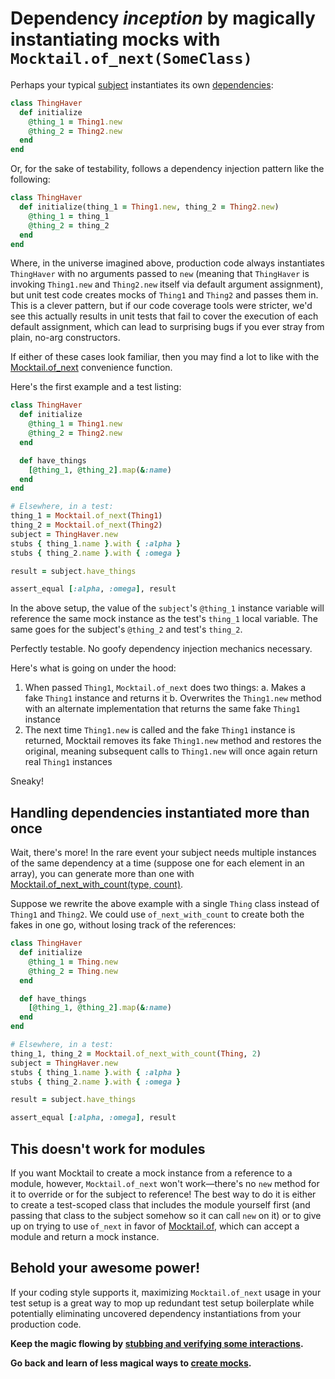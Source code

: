# Dependency _inception_ by magically instantiating mocks with `Mocktail.of_next(SomeClass)`

Perhaps your typical [subject](/docs/support/glossary.md#subject-under-test)
instantiates its own [dependencies](/docs/support/glossary.md#dependency):

```ruby
class ThingHaver
  def initialize
    @thing_1 = Thing1.new
    @thing_2 = Thing2.new
  end
end
```

Or, for the sake of testability, follows a
dependency injection pattern like the following:

```ruby
class ThingHaver
  def initialize(thing_1 = Thing1.new, thing_2 = Thing2.new)
    @thing_1 = thing_1
    @thing_2 = thing_2
  end
end
```

Where, in the universe imagined above, production code always instantiates
`ThingHaver` with no arguments passed to `new` (meaning that `ThingHaver` is
invoking `Thing1.new` and `Thing2.new` itself via default argument assignment),
but unit test code  creates mocks of `Thing1` and `Thing2` and passes them in.
This is a clever pattern, but if our code coverage tools were stricter, we'd see
this actually results in unit tests that fail to cover the execution of each
default assignment, which can lead to surprising bugs if you ever stray from
plain, no-arg constructors.

If either of these cases look familiar, then you may find a lot to like with the
[Mocktail.of_next](/docs/support/api.md#mocktailof_next) convenience function.

Here's the first example and a test listing:

```ruby
class ThingHaver
  def initialize
    @thing_1 = Thing1.new
    @thing_2 = Thing2.new
  end

  def have_things
    [@thing_1, @thing_2].map(&:name)
  end
end

# Elsewhere, in a test:
thing_1 = Mocktail.of_next(Thing1)
thing_2 = Mocktail.of_next(Thing2)
subject = ThingHaver.new
stubs { thing_1.name }.with { :alpha }
stubs { thing_2.name }.with { :omega }

result = subject.have_things

assert_equal [:alpha, :omega], result
```

In the above setup, the value of the `subject`'s `@thing_1` instance variable
will reference the same mock instance as the test's `thing_1` local variable.
The same goes for the subject's `@thing_2` and test's `thing_2`.

Perfectly testable. No goofy dependency injection mechanics necessary.

Here's what is going on under the hood:

1. When passed `Thing1`, `Mocktail.of_next` does two things:
  a. Makes a fake `Thing1` instance and returns it
  b. Overwrites the `Thing1.new` method with an alternate implementation that
     returns the same fake `Thing1` instance
2. The next time `Thing1.new` is called and the fake `Thing1` instance is returned,
Mocktail removes its fake `Thing1.new` method and restores the original, meaning
subsequent calls to `Thing1.new` will once again return real `Thing1` instances

Sneaky!

## Handling dependencies instantiated more than once

Wait, there's more! In the rare event your subject needs multiple instances of
the same dependency at a time (suppose one for each element in an array), you
can generate more than one with [Mocktail.of_next_with_count(type, count)](/docs/support/api.md#mocktailof_next_with_count).

Suppose we rewrite the above example with a single `Thing` class instead of
`Thing1` and `Thing2`. We could use `of_next_with_count` to create both the
fakes in one go, without losing track of the references:

```ruby
class ThingHaver
  def initialize
    @thing_1 = Thing.new
    @thing_2 = Thing.new
  end

  def have_things
    [@thing_1, @thing_2].map(&:name)
  end
end

# Elsewhere, in a test:
thing_1, thing_2 = Mocktail.of_next_with_count(Thing, 2)
subject = ThingHaver.new
stubs { thing_1.name }.with { :alpha }
stubs { thing_2.name }.with { :omega }

result = subject.have_things

assert_equal [:alpha, :omega], result
```

## This doesn't work for modules

If you want Mocktail to create a mock instance from a reference to a module,
however, `Mocktail.of_next` won't work—there's no `new` method for it to
override or for the subject to reference! The best way to do it is either to
create a test-scoped class that includes the module yourself first (and passing
that class to the subject somehow so it can call `new` on it) or to give up on
trying to use `of_next` in favor of
[Mocktail.of](/docs/support/api.md#mocktailof), which can accept a module and
return a mock instance.

## Behold your awesome power!

If your coding style supports it, maximizing `Mocktail.of_next` usage in your
test setup is a great way to mop up redundant test setup boilerplate while
potentially eliminating uncovered dependency instantiations from your production
code.

**Keep the magic flowing by [stubbing and verifying some interactions](../../stubbing_and_verifying.md).**

**Go back and learn of less magical ways to [create mocks](../../tdd.md).**
